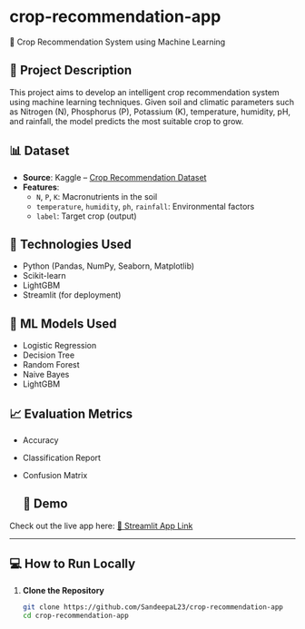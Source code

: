# crop-recommendation-app
🌱 Crop Recommendation System using Machine Learning


## 📌 Project Description
This project aims to develop an intelligent crop recommendation system using machine learning techniques. Given soil and climatic parameters such as Nitrogen (N), Phosphorus (P), Potassium (K), temperature, humidity, pH, and rainfall, the model predicts the most suitable crop to grow.

## 📊 Dataset
- **Source**: Kaggle – [Crop Recommendation Dataset](https://www.kaggle.com/datasets)
- **Features**:
  - `N`, `P`, `K`: Macronutrients in the soil
  - `temperature`, `humidity`, `ph`, `rainfall`: Environmental factors
  - `label`: Target crop (output)

## 🔧 Technologies Used
- Python (Pandas, NumPy, Seaborn, Matplotlib)
- Scikit-learn
- LightGBM
- Streamlit (for deployment)

## 🧠 ML Models Used
- Logistic Regression
- Decision Tree
- Random Forest
- Naive Bayes
- LightGBM

## 📈 Evaluation Metrics
- Accuracy
- Classification Report
- Confusion Matrix

  ## 🚀 Demo

Check out the live app here: [🔗 Streamlit App Link](https://crop-recommendation-app-gyubdygz7bvkrmcc9d6s2e.streamlit.app/)  


---

## 💻 How to Run Locally

1. **Clone the Repository**
   ```bash
   git clone https://github.com/SandeepaL23/crop-recommendation-app
   cd crop-recommendation-app


